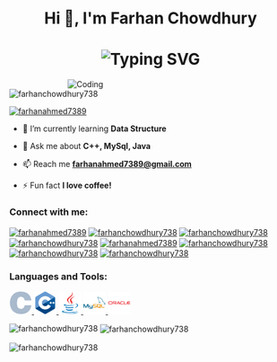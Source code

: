 <h1 align="center">Hi 👋, I'm Farhan Chowdhury</h1>

<h1 align="center">
  <img src="https://readme-typing-svg.herokuapp.com? font=Fira+Code&size=25&duration=4000&pause=1500&center=true&vCenter=true&width=600&lines=Welcome+to+my+universe!;Undergraduate+CS+Student,+AIUB;Web+Developer;Dot+Net+Developer" alt="Typing SVG" />
</h1>


<img align="right" alt="Coding" width="400" src="https://cdn.dribbble.com/users/1162077/screenshots/3848914/programmer.gif">

<p align="left"> <img src="https://komarev.com/ghpvc/?username=farhanchowdhury738&label=Profile%20views&color=0e75b6&style=flat" alt="farhanchowdhury738" /> </p>

<p align="left"> <a href="https://twitter.com/farhanahmed7389" target="blank"><img src="https://img.shields.io/twitter/follow/farhanahmed7389?logo=twitter&style=for-the-badge" alt="farhanahmed7389" /></a> </p>

- 🌱 I’m currently learning **Data Structure**

- 💬 Ask me about **C++, MySql, Java**

- 📫 Reach me **farhanahmed7389@gmail.com**

- ⚡ Fun fact **I love coffee!**

<h3 align="left">Connect with me:</h3>
<p align="left">
<a href="https://twitter.com/farhanahmed7389" target="blank"><img align="center" src="https://raw.githubusercontent.com/rahuldkjain/github-profile-readme-generator/master/src/images/icons/Social/twitter.svg" alt="farhanahmed7389" height="30" width="40" /></a>
<a href="https://linkedin.com/in/farhanchowdhury738" target="blank"><img align="center" src="https://raw.githubusercontent.com/rahuldkjain/github-profile-readme-generator/master/src/images/icons/Social/linked-in-alt.svg" alt="farhanchowdhury738" height="30" width="40" /></a>
<a href="https://fb.com/farhanchowdhury738" target="blank"><img align="center" src="https://raw.githubusercontent.com/rahuldkjain/github-profile-readme-generator/master/src/images/icons/Social/facebook.svg" alt="farhanchowdhury738" height="30" width="40" /></a>
<a href="https://instagram.com/farhanchowdhury738" target="blank"><img align="center" src="https://raw.githubusercontent.com/rahuldkjain/github-profile-readme-generator/master/src/images/icons/Social/instagram.svg" alt="farhanchowdhury738" height="30" width="40" /></a>
<a href="https://www.hackerrank.com/farhanahmed7389" target="blank"><img align="center" src="https://raw.githubusercontent.com/rahuldkjain/github-profile-readme-generator/master/src/images/icons/Social/hackerrank.svg" alt="farhanahmed7389" height="30" width="40" /></a>
<a href="https://www.leetcode.com/farhanchowdhury738" target="blank"><img align="center" src="https://raw.githubusercontent.com/rahuldkjain/github-profile-readme-generator/master/src/images/icons/Social/leet-code.svg" alt="farhanchowdhury738" height="30" width="40" /></a>
<a href="https://www.hackerearth.com/farhanchowdhury738" target="blank"><img align="center" src="https://raw.githubusercontent.com/rahuldkjain/github-profile-readme-generator/master/src/images/icons/Social/hackerearth.svg" alt="farhanchowdhury738" height="30" width="40" /></a>
<a href="https://discord.gg/farhanchowdhury738" target="blank"><img align="center" src="https://raw.githubusercontent.com/rahuldkjain/github-profile-readme-generator/master/src/images/icons/Social/discord.svg" alt="farhanchowdhury738" height="30" width="40" /></a>
</p>

<h3 align="left">Languages and Tools:</h3>
<p align="left"> <a href="https://www.cprogramming.com/" target="_blank" rel="noreferrer"> <img src="https://raw.githubusercontent.com/devicons/devicon/master/icons/c/c-original.svg" alt="c" width="40" height="40"/> </a> <a href="https://www.w3schools.com/cpp/" target="_blank" rel="noreferrer"> <img src="https://raw.githubusercontent.com/devicons/devicon/master/icons/cplusplus/cplusplus-original.svg" alt="cplusplus" width="40" height="40"/> </a> <a href="https://www.java.com" target="_blank" rel="noreferrer"> <img src="https://raw.githubusercontent.com/devicons/devicon/master/icons/java/java-original.svg" alt="java" width="40" height="40"/> </a> <a href="https://www.mysql.com/" target="_blank" rel="noreferrer"> <img src="https://raw.githubusercontent.com/devicons/devicon/master/icons/mysql/mysql-original-wordmark.svg" alt="mysql" width="40" height="40"/> </a> <a href="https://www.oracle.com/" target="_blank" rel="noreferrer"> <img src="https://raw.githubusercontent.com/devicons/devicon/master/icons/oracle/oracle-original.svg" alt="oracle" width="40" height="40"/> </a> </p>

<p><img align="left" src="https://github-readme-stats.vercel.app/api/top-langs?username=farhanchowdhury738&show_icons=true&locale=en&layout=compact" alt="farhanchowdhury738" /></p>

<p>&nbsp;<img align="center" src="https://github-readme-stats.vercel.app/api?username=farhanchowdhury738&show_icons=true&locale=en" alt="farhanchowdhury738" /></p>

<p><img align="center" src="https://github-readme-streak-stats.herokuapp.com/?user=farhanchowdhury738&" alt="farhanchowdhury738" /></p>
